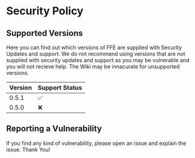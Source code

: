 # Security Policy

## Supported Versions

Here you can find out which versions of FFE are supplied with Security Updates and support. We do not recommend using versions that are not supplied with security updates and support as you may be vulnerable
and you will not recieve help. The Wiki may be innacurate for unsupported versions.

| Version | Support Status     |
| ------- | ------------------ |
| 0.5.1   | :white_check_mark: |
| 0.5.0   | :x:                |

## Reporting a Vulnerability

If you find any kind of vulnerability, please open an issue and explain the issue. 
Thank You!
